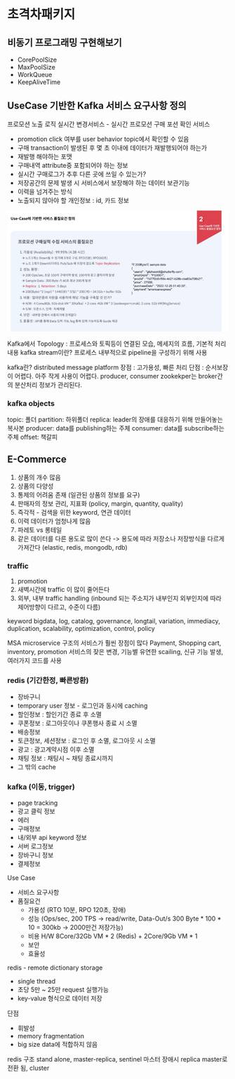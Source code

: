 # 초격차패키지


## 비동기 프로그래밍 구현해보기

- CorePoolSize
- MaxPoolSize
- WorkQueue
- KeepAliveTime

## UseCase 기반한 Kafka 서비스 요구사항 정의

프로모션 노출 로직 실시간 변경서비스 - 실시간 프로모션 구매 포션 확인 서비스

- promotion click 여부를 user behavior topic에서 확인할 수 있음
- 구매 transaction이 발생된 후 몇 초 이내에 데이터가 재발행되어야 하는가
- 재발행 해야하는 포맷
- 구매내역 attribute중 포함되어야 하는 정보
- 실시간 구매로그가 추후 다른 곳에 쓰일 수 있는가?
- 저장공간의 문제 발생 시 서비스에서 보장해야 하는 데이터 보관기능
- 이력을 넘겨주는 방식
- 노출되지 않아야 할 개인정보 : id, 카드 정보

![usecasekafka.png](../image/usecasekafka.png)

Kafka에서 Topology : 프로세스와 토픽등이 연결된 모습, 메세지의 흐름, 기본적 처리 내용
kafka stream이란? 프로세스 내부적으로 pipeline을 구성하기 위해 사용

kafka란? distributed message platform
장점 : 고가용성, 빠른 처리
단점 : 순서보장이 어렵다. 아주 작게 사용이 어렵다.
producer, consumer
zookekper는 broker간의 분산처리 정보가 관리된다.

### kafka objects
topic: 폴더
partition: 하위폴더
replica: leader의 장애를 대응하기 위해 만들어놓는 복사본
producer: data를 publishing하는 주체
consumer: data를 subscribe하는 주체
offset: 책갈피



## E-Commerce

1. 상품의 개수 많음
2. 상품의 다양성
3. 통제의 어려움 존재 (일관된 상품의 정보를 요구)
4. 판매자의 정보 관리, 지표화 (policy, margin, quantity, quality)
5. 즉각적 - 검색을 위한 keyword, 연관 데이터
6. 이력 데이터가 엄청나게 많음
7. 파레토 vs 롱테일
8. 같은 데이터를 다른 용도로 많이 쓴다 -> 용도에 따라 저장소나 저장방식을 다르게 가져간다 (elastic, redis, mongodb, rdb)


### traffic
1. promotion
2. 새벽시간에 traffic 이 많이 줄어든다
3. 외부, 내부 traffic handling (inbound 되는 주소지가 내부인지 외부인지에 따라 제어방향이 다르고, 수준이 다름)

keyword
bigdata, log, catalog, governance, longtail, variation, immediacy, duplication, scalability, optimization, control, policy


MSA
microservice 구조의 서비스가 훨씬 장점이 많다
Payment, Shopping cart, inventory, promotion
서비스의 잦은 변경, 기능별 유연한 scailing, 신규 기능 발생, 여러가지 코드를 사용


### redis (기간한정, 빠른방환)
- 장바구니
- temporary user 정보 - 로그인과 동시에 caching
- 할인정보 : 할인기간 종료 후 소멸
- 쿠폰정보 : 로그아웃이나 쿠폰행사 종료 시 소멸
- 배송정보
- 토큰정보, 세션정보 : 로그인 후 소멸, 로그아웃 시 소멸
- 광고 : 광고계약시점 이후 소멸
- 채팅 정보 : 채팅시 ~ 채팅 종료시까지
- 그 밖의 cache

### kafka (이동, trigger)
- page tracking
- 광고 클릭 정보
- 에러
- 구매정보
- 내/외부 api keyword 정보
- 서버 로그정보
- 장바구니 정보
- 결제정보


Use Case
- 서비스 요구사항
- 품질요건 
  - 가용성 (RTO 10분, RPO 120초, 장애)
  - 성능 (Ops/sec, 200 TPS -> read/write, Data-Out/s 300 Byte * 100 * 10 = 300kb -> 2000만건 저장가능)
  - 비용 H/W 8Core/32Gb VM * 2 (Redis) + 2Core/9Gb VM * 1
  - 보안
  - 효율성

redis - remote dictionary storage
- single thread
- 초당 5만 ~ 25만 request 실행가능
- key-value 형식으로 데이터 저장

단점
- 휘발성
- memory fragmentation
- big size data에 적합하지 않음

redis 구조
stand alone, master-replica, sentinel 마스터 장애시 replica master로 전환 됨, cluster






